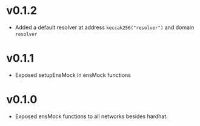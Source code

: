 # v0.1.2

- Added a default resolver at address `keccak256("resolver")` and domain `resolver`

# v0.1.1

- Exposed setupEnsMock in ensMock functions

# v0.1.0

- Exposed ensMock functions to all networks besides hardhat.
